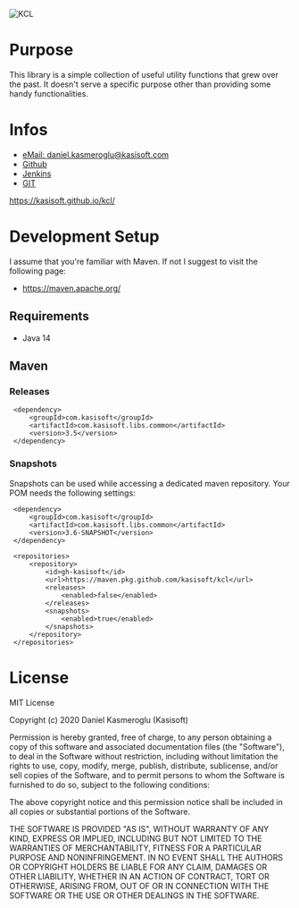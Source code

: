 ![KCL](https://github.com/kasisoft/kcl/workflows/KCL/badge.svg?branch=master&event=push)

# Purpose

This library is a simple collection of useful utility functions that grew over the past. It doesn't serve a specific 
purpose other than providing some handy functionalities.


# Infos

* [eMail: daniel.kasmeroglu@kasisoft.com](mailto:daniel.kasmeroglu@kasisoft.com)
* [Github](https://github.com/kasisoft/kcl/issues)
* [Jenkins](https://kasisoft.com/jenkins/job/libs.com.kasisoft.libs.common)
* [GIT](https://github.com/kasisoft/kcl.git)

https://kasisoft.github.io/kcl/

# Development Setup

I assume that you're familiar with Maven. If not I suggest to visit the following page:

* https://maven.apache.org/


## Requirements

* Java 14


## Maven

### Releases

     <dependency>
         <groupId>com.kasisoft</groupId>
         <artifactId>com.kasisoft.libs.common</artifactId>
         <version>3.5</version>
     </dependency>


### Snapshots

Snapshots can be used while accessing a dedicated maven repository. Your POM needs the following settings:

     <dependency>
         <groupId>com.kasisoft</groupId>
         <artifactId>com.kasisoft.libs.common</artifactId>
         <version>3.6-SNAPSHOT</version>
     </dependency>
     
     <repositories>
         <repository>
             <id>gh-kasisoft</id>
             <url>https://maven.pkg.github.com/kasisoft/kcl</url>
             <releases>
                 <enabled>false</enabled>
             </releases>
             <snapshots>
                 <enabled>true</enabled>
             </snapshots>
         </repository>
     </repositories>
     

# License

MIT License

Copyright (c) 2020 Daniel Kasmeroglu (Kasisoft)

Permission is hereby granted, free of charge, to any person obtaining a copy
of this software and associated documentation files (the "Software"), to deal
in the Software without restriction, including without limitation the rights
to use, copy, modify, merge, publish, distribute, sublicense, and/or sell
copies of the Software, and to permit persons to whom the Software is
furnished to do so, subject to the following conditions:

The above copyright notice and this permission notice shall be included in all
copies or substantial portions of the Software.

THE SOFTWARE IS PROVIDED "AS IS", WITHOUT WARRANTY OF ANY KIND, EXPRESS OR
IMPLIED, INCLUDING BUT NOT LIMITED TO THE WARRANTIES OF MERCHANTABILITY,
FITNESS FOR A PARTICULAR PURPOSE AND NONINFRINGEMENT. IN NO EVENT SHALL THE
AUTHORS OR COPYRIGHT HOLDERS BE LIABLE FOR ANY CLAIM, DAMAGES OR OTHER
LIABILITY, WHETHER IN AN ACTION OF CONTRACT, TORT OR OTHERWISE, ARISING FROM,
OUT OF OR IN CONNECTION WITH THE SOFTWARE OR THE USE OR OTHER DEALINGS IN THE
SOFTWARE.
